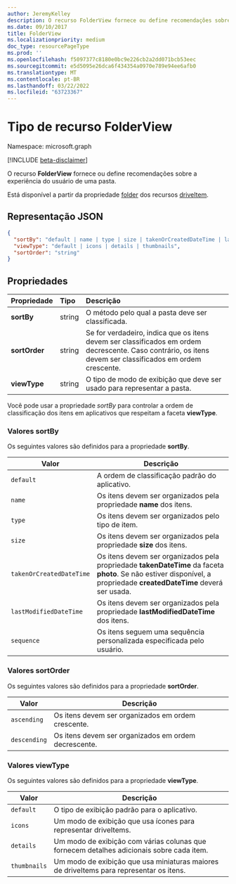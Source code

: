 ```yaml
---
author: JeremyKelley
description: O recurso FolderView fornece ou define recomendações sobre a experiência do usuário de uma pasta.
ms.date: 09/10/2017
title: FolderView
ms.localizationpriority: medium
doc_type: resourcePageType
ms.prod: ''
ms.openlocfilehash: f5097377c8180e0bc9e226cb2a2dd071bcb53eec
ms.sourcegitcommit: e5d5095e26dca6f434354a0970e789e94ee6afb0
ms.translationtype: MT
ms.contentlocale: pt-BR
ms.lasthandoff: 03/22/2022
ms.locfileid: "63723367"
---
```

# <a name="folderview-resource-type"></a>Tipo de recurso FolderView

Namespace: microsoft.graph

[!INCLUDE [beta-disclaimer](../../includes/beta-disclaimer.md)]

O recurso **FolderView** fornece ou define recomendações sobre a experiência do usuário de uma pasta.

Está disponível a partir da propriedade [folder][folder-facet] dos recursos [driveItem][item-resource].

## <a name="json-representation"></a>Representação JSON

<!-- { "blockType": "resource", "@odata.type": "microsoft.graph.folderView" } -->

```json
{
  "sortBy": "default | name | type | size | takenOrCreatedDateTime | lastModifiedDateTime | sequence",
  "viewType": "default | icons | details | thumbnails",
  "sortOrder": "string"
}
```

## <a name="properties"></a>Propriedades

| Propriedade      | Tipo   | Descrição                                                                                                      |
| :------------ | :----- | :--------------------------------------------------------------------------------------------------------------- |
| **sortBy**    | string | O método pelo qual a pasta deve ser classificada.                                                                 |
| **sortOrder** | string | Se for verdadeiro, indica que os itens devem ser classificados em ordem decrescente. Caso contrário, os itens devem ser classificados em ordem crescente. |
| **viewType**  | string | O tipo de modo de exibição que deve ser usado para representar a pasta.                                                    |

Você pode usar a propriedade _sortBy_ para controlar a ordem de classificação dos itens em aplicativos que respeitam a faceta **viewType**.

### <a name="sortby-values"></a>Valores sortBy

Os seguintes valores são definidos para a propriedade **sortBy**.

| Valor                    | Descrição                                                                                                                                           |
| ------------------------ | ----------------------------------------------------------------------------------------------------------------------------------------------------- |
| `default`                | A ordem de classificação padrão do aplicativo.                                                                                                            |
| `name`                   | Os itens devem ser organizados pela propriedade **name** dos itens.                                                                                       |
| `type`                   | Os itens devem ser organizados pelo tipo de item.                                                                                                         |
| `size`                   | Os itens devem ser organizados pela propriedade **size** dos itens.                                                                                       |
| `takenOrCreatedDateTime` | Os itens devem ser organizados pela propriedade **takenDateTime** da faceta **photo**. Se não estiver disponível, a propriedade **createdDateTime** deverá ser usada. |
| `lastModifiedDateTime`   | Os itens devem ser organizados pela propriedade **lastModifiedDateTime** dos itens.                                                                       |
| `sequence`               | Os itens seguem uma sequência personalizada especificada pelo usuário.                                                                                                 |

### <a name="sortorder-values"></a>Valores sortOrder

Os seguintes valores são definidos para a propriedade **sortOrder**.

| Valor        | Descrição                                   |
| ------------ | --------------------------------------------- |
| `ascending`  | Os itens devem ser organizados em ordem crescente.  |
| `descending` | Os itens devem ser organizados em ordem decrescente. |

### <a name="viewtype-values"></a>Valores viewType

Os seguintes valores são definidos para a propriedade **viewType**.

| Valor        | Descrição                                                                   |
| ------------ | ----------------------------------------------------------------------------- |
| `default`    | O tipo de exibição padrão para o aplicativo.                                    |
| `icons`      | Um modo de exibição que usa ícones para representar driveItems.                               |
| `details`    | Um modo de exibição com várias colunas que fornecem detalhes adicionais sobre cada item. |
| `thumbnails` | Um modo de exibição que usa miniaturas maiores de driveItems para representar os itens.      |

[item-resource]: driveitem.md
[folder-facet]: folder.md

<!-- uuid: f9e446fd-190b-4692-a605-bb60e78f1f19
2017-05-03 02:34:40 UTC -->

<!--
{
  "type": "#page.annotation",
  "description": "folderView resource",
  "keywords": "",
  "section": "documentation",
  "tocPath": "",
  "suppressions": []
}
-->
